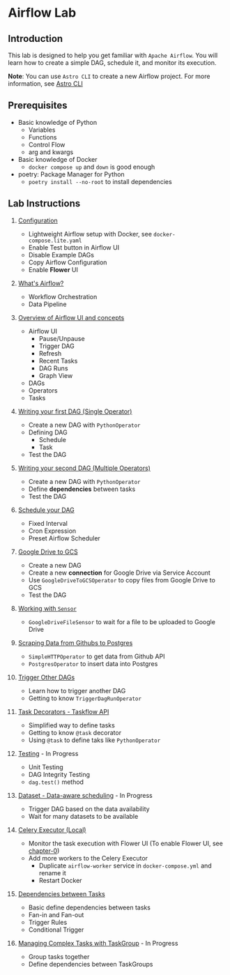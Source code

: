 # Airflow Lab

## Introduction

This lab is designed to help you get familiar with `Apache Airflow`. You will learn how to create a simple DAG, schedule it, and monitor its execution.

**Note**: You can use `Astro CLI` to create a new Airflow project. For more information, see [Astro CLI](https://www.astronomer.io/docs/astro/cli/get-started-cli)

## Prerequisites

- Basic knowledge of Python
  - Variables
  - Functions
  - Control Flow
  - arg and kwargs
- Basic knowledge of Docker
  - `docker compose up` and `down` is good enough
- poetry: Package Manager for Python
  - `poetry install --no-root` to install dependencies

## Lab Instructions

1. [Configuration](docs/chapter-0/README.md)

   - Lightweight Airflow setup with Docker, see `docker-compose.lite.yaml`
   - Enable Test button in Airflow UI
   - Disable Example DAGs
   - Copy Airflow Configuration
   - Enable **Flower** UI

2. [What's Airflow?](docs/chapter-01/README.md)

   - Workflow Orchestration
   - Data Pipeline

3. [Overview of Airflow UI and concepts](docs/chapter-02/README.md)

   - Airflow UI
     - Pause/Unpause
     - Trigger DAG
     - Refresh
     - Recent Tasks
     - DAG Runs
     - Graph View
   - DAGs
   - Operators
   - Tasks

4. [Writing your first DAG (Single Operator)](docs/chapter-03/README.md)

   - Create a new DAG with `PythonOperator`
   - Defining DAG
     - Schedule
     - Task
   - Test the DAG

5. [Writing your second DAG (Multiple Operators)](docs/chapter-04/README.md)

   - Create a new DAG with `PythonOperator`
   - Define **dependencies** between tasks
   - Test the DAG

6. [Schedule your DAG](docs/chapter-05/README.md)

   - Fixed Interval
   - Cron Expression
   - Preset Airflow Scheduler

7. [Google Drive to GCS](docs/chapter-06/README.md)

   - Create a new DAG
   - Create a new **connection** for Google Drive via Service Account
   - Use `GoogleDriveToGCSOperator` to copy files from Google Drive to GCS
   - Test the DAG

8. [Working with `Sensor`](docs/chapter-07/README.md)

   - `GoogleDriveFileSensor` to wait for a file to be uploaded to Google Drive

9. [Scraping Data from Githubs to Postgres](docs/chapter-08/README.md)

   - `SimpleHTTPOperator` to get data from Github API
   - `PostgresOperator` to insert data into Postgres

10. [Trigger Other DAGs](docs/chapter-09/README.md)

    - Learn how to trigger another DAG
    - Getting to know `TriggerDagRunOperator`

11. [Task Decorators - Taskflow API](docs/chapter-10/README.md)

    - Simplified way to define tasks
    - Getting to know `@task` decorator
    - Using `@task` to define taks like `PythonOperator`

12. [Testing](docs/chapter-11/README.md) - In Progress

    - Unit Testing
    - DAG Integrity Testing
    - `dag.test()` method

13. [Dataset - Data-aware scheduling](docs/chapter-12/README.md) - In Progress

    - Trigger DAG based on the data availability
    - Wait for many datasets to be available

14. [Celery Executor (Local)](docs/chapter-13/README.md)

    - Monitor the task execution with Flower UI (To enable Flower UI, see [chapter-0](docs/chapter-0/README.md))
    - Add more workers to the Celery Executor
      - Duplicate `airflow-worker` service in `docker-compose.yml` and rename it
      - Restart Docker

15. [Dependencies between Tasks](docs/chapter-14/README.md)

    - Basic define dependencies between tasks
    - Fan-in and Fan-out
    - Trigger Rules
    - Conditional Trigger

16. [Managing Complex Tasks with TaskGroup](./docs/chapter-15/README.md) - In Progress
    - Group tasks together
    - Define dependencies between TaskGroups
